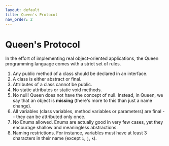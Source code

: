 ```yaml
---
layout: default
title: Queen's Protocol
nav_order: 2
---
```


# Queen's Protocol

In the effort of implementing real object-oriented applications, the Queen programming language comes with a strict set of rules.

1. Any public method of a class should be declared in an interface.
2. A class is either abstract or final.
3. Attributes of a class cannot be public.
4. No static attributes or static void methods.
5. No null! Queen does not have the concept of null. Instead, in Queen, we say that an object is **missing** (there's more to this than just a name change).
6. All variables (class variables, method variables or parameters) are final -- they can be attributed only once.
7. No Enums allowed. Enums are actually good in very few cases, yet they encourage shallow and meaningless abstractions.
8. Naming restrictions. For instance, variables must have at least 3 characters in their name (except ``i``, ``j``, ``k``).
